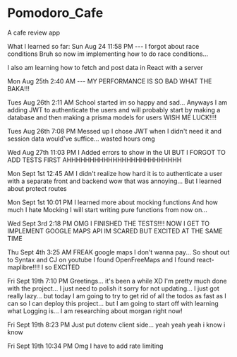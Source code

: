 # Pomodoro_Cafe

A cafe review app

What I learned so far:
Sun Aug 24 11:58 PM --- I forgot about race conditions Bruh so now im implementing how to do race conditions...

I also am learning how to fetch and post data in React with a server

Mon Aug 25th 2:40 AM --- MY PERFORMANCE IS SO BAD WHAT THE BAKA!!!

Tues Aug 26th 2:11 AM School started im so happy and sad...
Anyways I am adding JWT to authenticate the users and will probably start
by making a database and then making a prisma models for users
WISH ME LUCK!!!!

Tues Aug 26th 7:08 PM Messed up I chose JWT when I didn't need it
and session data would've suffice... wasted hours omg

Wed Aug 27th 11:03 PM I Added errors to show in the UI
BUT I FORGOT TO ADD TESTS FIRST AHHHHHHHHHHHHHHHHHHHHHHHHH

Mon Sept 1st 12:45 AM I didn't realize how hard it is to authenticate a user with a separate front and
backend wow that was annoying... But I learned about protect routes

Mon Sept 1st 10:01 PM I learned more about mocking functions And how much I hate Mocking I will start writing pure functions from now on...

Wed Sept 3rd 2:18 PM OMG I FINISHED THE TESTS!!!! NOW I GET TO IMPLEMENT
GOOGLE MAPS API IM SCARED BUT EXCITED AT THE SAME TIME

Thu Sept 4th 3:25 AM FREAK google maps I don't wanna pay...
So shout out to Syntax and CJ on youtube I found
OpenFreeMaps and I found react-maplibre!!!!
I so EXCITED

Fri Sept 19th 7:10 PM Greetings... it's been a while XD I'm pretty much done with the project... I just need to polish it
sorry for not updating... I just got really lazy... but today I am going to try to get rid of all the todos as fast as I can
so I can deploy this project... but I am going to start off with learning what Logging is... I am researching about morgan
right now!

Fri Sept 19th 8:23 PM Just put dotenv client side... yeah yeah yeah i know i know

Fri Sept 19th 10:34 PM Omg I have to add rate limiting
